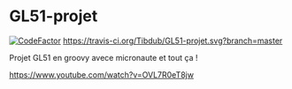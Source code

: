 # GL51-projet

[![CodeFactor](https://www.codefactor.io/repository/github/tibdub/gl51-projet/badge)](https://www.codefactor.io/repository/github/tibdub/gl51-projet)
https://travis-ci.org/Tibdub/GL51-projet.svg?branch=master

Projet GL51
en groovy avece micronaute et tout ça !


https://www.youtube.com/watch?v=OVL7R0eT8jw
